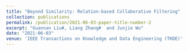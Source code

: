 ```yaml
---
title: "Beyond Similarity: Relation-based Collaborative Filtering"
collection: publications
permalink: /publication/2021-06-03-paper-title-number-2
excerpt: "Guannan Liu#, Liang Zhang#  and Junjie Wu"
date: "2021-06-03"
venue: 'IEEE Transactions on Knowledge and Data Engineering (TKDE)'
---
```

